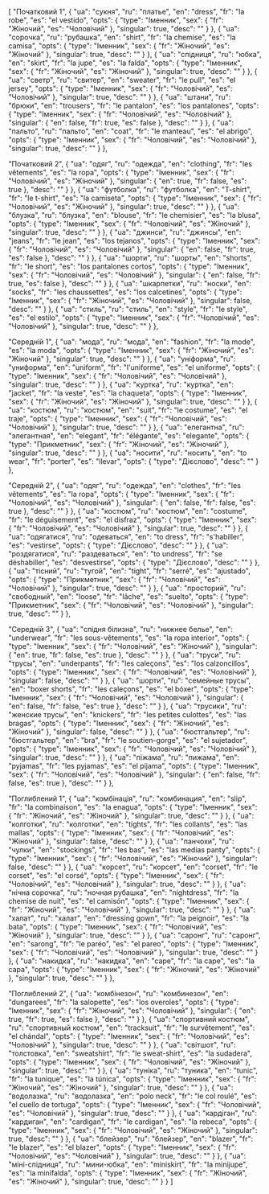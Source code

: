 [
  "Початковий 1",
  {
    "ua": "сукня",
    "ru": "платье",
    "en": "dress",
    "fr": "la robe",
    "es": "el vestido",
    "opts": {
      "type": "Іменник",
      "sex": {
        "fr": "Жіночий",
        "es": "Чоловічий"
      },
      "singular": true,
      "desc": ""
    }
  },
  {
    "ua": "сорочка",
    "ru": "рубашка",
    "en": "shirt",
    "fr": "la chemise",
    "es": "la camisa",
    "opts": {
      "type": "Іменник",
      "sex": {
        "fr": "Жіночий",
        "es": "Жіночий"
      },
      "singular": true,
      "desc": ""
    }
  },
  {
    "ua": "спідниця",
    "ru": "юбка",
    "en": "skirt",
    "fr": "la jupe",
    "es": "la falda",
    "opts": {
      "type": "Іменник",
      "sex": {
        "fr": "Жіночий",
        "es": "Жіночий"
      },
      "singular": true,
      "desc": ""
    }
  },
  {
    "ua": "светр",
    "ru": "свитер",
    "en": "sweater",
    "fr": "le pull",
    "es": "el jersey",
    "opts": {
      "type": "Іменник",
      "sex": {
        "fr": "Чоловічий",
        "es": "Чоловічий"
      },
      "singular": true,
      "desc": ""
    }
  },
  {
    "ua": "штани",
    "ru": "брюки",
    "en": "trousers",
    "fr": "le pantalon",
    "es": "los pantalones",
    "opts": {
      "type": "Іменник",
      "sex": {
        "fr": "Чоловічий",
        "es": "Чоловічий"
      },
      "singular": {
        "en": false,
        "fr": true,
        "es": false
      },
      "desc": ""
    }
  },
  {
    "ua": "пальто",
    "ru": "пальто",
    "en": "coat",
    "fr": "le manteau",
    "es": "el abrigo",
    "opts": {
      "type": "Іменник",
      "sex": {
        "fr": "Чоловічий",
        "es": "Чоловічий"
      },
      "singular": true,
      "desc": ""
    }
  },



  "Початковий 2",
  {
    "ua": "одяг",
    "ru": "одежда",
    "en": "clothing",
    "fr": "les vêtements",
    "es": "la ropa",
    "opts": {
      "type": "Іменник",
      "sex": {
        "fr": "Чоловічий",
        "es": "Жіночий"
      },
      "singular": {
        "en": true,
        "fr": false,
        "es": true
      },
      "desc": ""
    }
  },
  {
    "ua": "футболка",
    "ru": "футболка",
    "en": "T-shirt",
    "fr": "le t-shirt",
    "es": "la camiseta",
    "opts": {
      "type": "Іменник",
      "sex": {
        "fr": "Чоловічий",
        "es": "Жіночий"
      },
      "singular": true,
      "desc": ""
    }
  },
  {
    "ua": "блузка",
    "ru": "блузка",
    "en": "blouse",
    "fr": "le chemisier",
    "es": "la blusa",
    "opts": {
      "type": "Іменник",
      "sex": {
        "fr": "Чоловічий",
        "es": "Жіночий"
      },
      "singular": true,
      "desc": ""
    }
  },
  {
    "ua": "джинси",
    "ru": "джинсы",
    "en": "jeans",
    "fr": "le jean",
    "es": "los tejanos",
    "opts": {
      "type": "Іменник",
      "sex": {
        "fr": "Чоловічий",
        "es": "Чоловічий"
      },
      "singular": {
        "en": false,
        "fr": true,
        "es": false
      },
      "desc": ""
    }
  },
  {
    "ua": "шорти",
    "ru": "шорты",
    "en": "shorts",
    "fr": "le short",
    "es": "los pantalones cortos",
    "opts": {
      "type": "Іменник",
      "sex": {
        "fr": "Чоловічий",
        "es": "Чоловічий"
      },
      "singular": {
        "en": false,
        "fr": true,
        "es": false
      },
      "desc": ""
    }
  },
  {
    "ua": "шкарпетки",
    "ru": "носки",
    "en": "socks",
    "fr": "les chaussettes",
    "es": "los calcetines",
    "opts": {
      "type": "Іменник",
      "sex": {
        "fr": "Жіночий",
        "es": "Чоловічий"
      },
      "singular": false,
      "desc": ""
    }
  },
  {
    "ua": "стиль",
    "ru": "стиль",
    "en": "style",
    "fr": "le style",
    "es": "el estilo",
    "opts": {
      "type": "Іменник",
      "sex": {
        "fr": "Чоловічий",
        "es": "Чоловічий"
      },
      "singular": true,
      "desc": ""
    }
  },



  "Середній 1",
  {
    "ua": "мода",
    "ru": "мода",
    "en": "fashion",
    "fr": "la mode",
    "es": "la moda",
    "opts": {
      "type": "Іменник",
      "sex": {
        "fr": "Жіночий",
        "es": "Жіночий"
      },
      "singular": true,
      "desc": ""
    }
  },
  {
    "ua": "уніформа",
    "ru": "униформа",
    "en": "uniform",
    "fr": "l'uniforme",
    "es": "el uniforme",
    "opts": {
      "type": "Іменник",
      "sex": {
        "fr": "Чоловічий",
        "es": "Чоловічий"
      },
      "singular": true,
      "desc": ""
    }
  },
  {
    "ua": "куртка",
    "ru": "куртка",
    "en": "jacket",
    "fr": "la veste",
    "es": "la chaqueta",
    "opts": {
      "type": "Іменник",
      "sex": {
        "fr": "Жіночий",
        "es": "Жіночий"
      },
      "singular": true,
      "desc": ""
    }
  },
  {
    "ua": "костюм",
    "ru": "костюм",
    "en": "suit",
    "fr": "le costume",
    "es": "el traje",
    "opts": {
      "type": "Іменник",
      "sex": {
        "fr": "Чоловічий",
        "es": "Чоловічий"
      },
      "singular": true,
      "desc": ""
    }
  },
  {
    "ua": "елегантна",
    "ru": "элегантная",
    "en": "elegant",
    "fr": "élégante",
    "es": "elegante",
    "opts": {
      "type": "Прикметник",
      "sex": {
        "fr": "Жіночий",
        "es": "Жіночий"
      },
      "singular": true,
      "desc": ""
    }
  },
  {
    "ua": "носити",
    "ru": "носить",
    "en": "to wear",
    "fr": "porter",
    "es": "llevar",
    "opts": {
      "type": "Дієслово",
      "desc": ""
    }
  },



  "Середній 2",
  {
    "ua": "одяг",
    "ru": "одежда",
    "en": "clothes",
    "fr": "les vêtements",
    "es": "la ropa",
    "opts": {
      "type": "Іменник",
      "sex": {
        "fr": "Чоловічий",
        "es": "Чоловічий"
      },
      "singular": {
        "en": false,
        "fr": false,
        "es": true
      },
      "desc": ""
    }
  },
  {
    "ua": "костюм",
    "ru": "костюм",
    "en": "costume",
    "fr": "le déguisement",
    "es": "el disfraz",
    "opts": {
      "type": "Іменник",
      "sex": {
        "fr": "Чоловічий",
        "es": "Чоловічий"
      },
      "singular": true,
      "desc": ""
    }
  },
  {
    "ua": "одягатися",
    "ru": "одеваться",
    "en": "to dress",
    "fr": "s'habiller",
    "es": "vestirse",
    "opts": {
      "type": "Дієслово",
      "desc": ""
    }
  },
  {
    "ua": "роздягатися",
    "ru": "раздеваться",
    "en": "to undress",
    "fr": "se déshabiller",
    "es": "desvestirse",
    "opts": {
      "type": "Дієслово",
      "desc": ""
    }
  },
  {
    "ua": "тісний",
    "ru": "тугой",
    "en": "tight",
    "fr": "serré",
    "es": "ajustado",
    "opts": {
      "type": "Прикметник",
      "sex": {
        "fr": "Чоловічий",
        "es": "Чоловічий"
      },
      "singular": true,
      "desc": ""
    }
  },
  {
    "ua": "просторий",
    "ru": "свободный",
    "en": "loose",
    "fr": "lâche",
    "es": "suelto",
    "opts": {
      "type": "Прикметник",
      "sex": {
        "fr": "Чоловічий",
        "es": "Чоловічий"
      },
      "singular": true,
      "desc": ""
    }
  },



  "Середній 3",
  {
    "ua": "спідня білизна",
    "ru": "нижнее белье",
    "en": "underwear",
    "fr": "les sous-vêtements",
    "es": "la ropa interior",
    "opts": {
      "type": "Іменник",
      "sex": {
        "fr": "Чоловічий",
        "es": "Жіночий"
      },
      "singular": {
        "en": true,
        "fr": false,
        "es": true
      },
      "desc": ""
    }
  },
  {
    "ua": "труси",
    "ru": "трусы",
    "en": "underpants",
    "fr": "les caleçons",
    "es": "los calzoncillos",
    "opts": {
      "type": "Іменник",
      "sex": {
        "fr": "Чоловічий",
        "es": "Чоловічий"
      },
      "singular": false,
      "desc": ""
    }
  },
  {
    "ua": "шорти",
    "ru": "семейные трусы",
    "en": "boxer shorts",
    "fr": "les caleçons",
    "es": "el bóxer",
    "opts": {
      "type": "Іменник",
      "sex": {
        "fr": "Чоловічий",
        "es": "Чоловічий"
      },
      "singular": {
        "en": false,
        "fr": false,
        "es": true
      },
      "desc": ""
    }
  },
  {
    "ua": "трусики",
    "ru": "женские трусы",
    "en": "knickers",
    "fr": "les petites culottes",
    "es": "las bragas",
    "opts": {
      "type": "Іменник",
      "sex": {
        "fr": "Жіночий",
        "es": "Жіночий"
      },
      "singular": false,
      "desc": ""
    }
  },
  {
    "ua": "бюстгальтер",
    "ru": "бюстгальтер",
    "en": "bra",
    "fr": "le soutien-gorge",
    "es": "el sujetador",
    "opts": {
      "type": "Іменник",
      "sex": {
        "fr": "Чоловічий",
        "es": "Чоловічий"
      },
      "singular": true,
      "desc": ""
    }
  },
  {
    "ua": "піжама",
    "ru": "пижама",
    "en": "pyjamas",
    "fr": "les pyjamas",
    "es": "el pijama",
    "opts": {
      "type": "Іменник",
      "sex": {
        "fr": "Чоловічий",
        "es": "Чоловічий"
      },
      "singular": {
        "en": false,
        "fr": false,
        "es": true
      },
      "desc": ""
    }
  },



  "Поглиблений 1",
  {
    "ua": "комбінація",
    "ru": "комбинация",
    "en": "slip",
    "fr": "la combinaison",
    "es": "la enagua",
    "opts": {
      "type": "Іменник",
      "sex": {
        "fr": "Жіночий",
        "es": "Жіночий"
      },
      "singular": true,
      "desc": ""
    }
  },
  {
    "ua": "колготки",
    "ru": "колготки",
    "en": "tights",
    "fr": "les collants",
    "es": "las mallas",
    "opts": {
      "type": "Іменник",
      "sex": {
        "fr": "Чоловічий",
        "es": "Жіночий"
      },
      "singular": false,
      "desc": ""
    }
  },
  {
    "ua": "панчохи",
    "ru": "чулки",
    "en": "stockings",
    "fr": "les bas",
    "es": "las medias panty",
    "opts": {
      "type": "Іменник",
      "sex": {
        "fr": "Чоловічий",
        "es": "Жіночий"
      },
      "singular": false,
      "desc": ""
    }
  },
  {
    "ua": "корсет",
    "ru": "корсет",
    "en": "corset",
    "fr": "le corset",
    "es": "el corsé",
    "opts": {
      "type": "Іменник",
      "sex": {
        "fr": "Чоловічий",
        "es": "Чоловічий"
      },
      "singular": true,
      "desc": ""
    }
  },
  {
    "ua": "нічна сорочка",
    "ru": "ночная рубашка",
    "en": "nightdress",
    "fr": "la chemise de nuit",
    "es": "el camisón",
    "opts": {
      "type": "Іменник",
      "sex": {
        "fr": "Жіночий",
        "es": "Чоловічий"
      },
      "singular": true,
      "desc": ""
    }
  },
  {
    "ua": "халат",
    "ru": "халат",
    "en": "dressing gown",
    "fr": "la peignoir",
    "es": "la bata",
    "opts": {
      "type": "Іменник",
      "sex": {
        "fr": "Чоловічий",
        "es": "Жіночий"
      },
      "singular": true,
      "desc": ""
    }
  },
  {
    "ua": "саронг",
    "ru": "саронг",
    "en": "sarong",
    "fr": "le paréo",
    "es": "el pareo",
    "opts": {
      "type": "Іменник",
      "sex": {
        "fr": "Чоловічий",
        "es": "Чоловічий"
      },
      "singular": true,
      "desc": ""
    }
  },
  {
    "ua": "накидка",
    "ru": "накидка",
    "en": "cape",
    "fr": "la cape",
    "es": "la capa",
    "opts": {
      "type": "Іменник",
      "sex": {
        "fr": "Жіночий",
        "es": "Жіночий"
      },
      "singular": true,
      "desc": ""
    }
  },



  "Поглиблений 2",
  {
    "ua": "комбінезон",
    "ru": "комбинезон",
    "en": "dungarees",
    "fr": "la salopette",
    "es": "los overoles",
    "opts": {
      "type": "Іменник",
      "sex": {
        "fr": "Жіночий",
        "es": "Чоловічий"
      },
      "singular": {
        "en": true,
        "fr": true,
        "es": false
      },
      "desc": ""
    }
  },
  {
    "ua": "спортивний костюм",
    "ru": "спортивный костюм",
    "en": "tracksuit",
    "fr": "le survêtement",
    "es": "el chándal",
    "opts": {
      "type": "Іменник",
      "sex": {
        "fr": "Чоловічий",
        "es": "Чоловічий"
      },
      "singular": true,
      "desc": ""
    }
  },
  {
    "ua": "світшот",
    "ru": "толстовка",
    "en": "sweatshirt",
    "fr": "le sweat-shirt",
    "es": "la sudadera",
    "opts": {
      "type": "Іменник",
      "sex": {
        "fr": "Чоловічий",
        "es": "Жіночий"
      },
      "singular": true,
      "desc": ""
    }
  },
  {
    "ua": "туніка",
    "ru": "туника",
    "en": "tunic",
    "fr": "la tunique",
    "es": "la túnica",
    "opts": {
      "type": "Іменник",
      "sex": {
        "fr": "Жіночий",
        "es": "Жіночий"
      },
      "singular": true,
      "desc": ""
    }
  },
  {
    "ua": "водолазка",
    "ru": "водолазка",
    "en": "polo neck",
    "fr": "le col roulé",
    "es": "el cuello de tortuga",
    "opts": {
      "type": "Іменник",
      "sex": {
        "fr": "Чоловічий",
        "es": "Чоловічий"
      },
      "singular": true,
      "desc": ""
    }
  },
  {
    "ua": "кардіган",
    "ru": "кардиган",
    "en": "cardigan",
    "fr": "le cardigan",
    "es": "la rebeca",
    "opts": {
      "type": "Іменник",
      "sex": {
        "fr": "Чоловічий",
        "es": "Жіночий"
      },
      "singular": true,
      "desc": ""
    }
  },
  {
    "ua": "блейзер",
    "ru": "блейзер",
    "en": "blazer",
    "fr": "le blazer",
    "es": "el blazer",
    "opts": {
      "type": "Іменник",
      "sex": {
        "fr": "Чоловічий",
        "es": "Чоловічий"
      },
      "singular": true,
      "desc": ""
    }
  },
  {
    "ua": "міні-спідниця",
    "ru": "мини-юбка",
    "en": "miniskirt",
    "fr": "la minijupe",
    "es": "la minifalda",
    "opts": {
      "type": "Іменник",
      "sex": {
        "fr": "Жіночий",
        "es": "Жіночий"
      },
      "singular": true,
      "desc": ""
    }
  }
]
